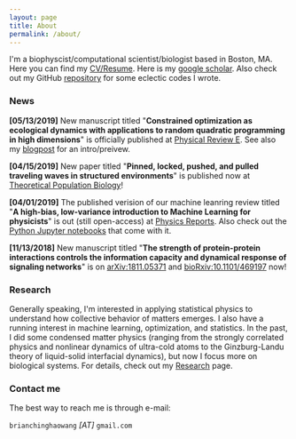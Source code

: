 ```yaml
---
layout: page
title: About
permalink: /about/
---
```



I'm a biophyscist/computational scientist/biologist based in Boston, MA. Here you can find my [CV/Resume](https://www.dropbox.com/s/0fl1yhye8zwfcjq/CHW_CV.pdf?dl=0). Here is my [google scholar](https://scholar.google.com/citations?user=_-ylxpYAAAAJ&hl=en). Also check out my GitHub [repository](https://github.com/chinghao0703) for some eclectic codes I wrote. 



### News ###

**[05/13/2019]**
New manuscript titled "**Constrained optimization as ecological dynamics with applications to random quadratic programming in high dimensions**" is officially published at [Physical Review E](https://doi.org/10.1103/PhysRevE.99.052111). See also my [blogpost](https://chinghao0703.github.io/Recent-research-update/) for an intro/preivew. 

**[04/15/2019]**
New paper titled "**Pinned, locked, pushed, and pulled traveling waves in structured environments**" is published now at [Theoretical Population Biology](https://doi.org/10.1016/j.tpb.2019.04.003)!

**[04/01/2019]**
The published verision of our machine leanring review titled "**A high-bias, low-variance introduction to Machine Learning for physicists**" is out (still open-access) at [Physics Reports](https://doi.org/10.1016/j.physrep.2019.03.001). Also check out the [Python Jupyter notebooks](https://github.com/drckf/mlreview_notebooks) that come with it.

**[11/13/2018]**
New manuscript titled "**The strength of protein-protein interactions controls the information capacity and dynamical response of signaling networks**" is on [arXiv:1811.05371](https://arxiv.org/abs/1811.05371) and [bioRxiv:10.1101/469197](https://doi.org/10.1101/469197) now!




### Research ###

Generally speaking, I'm interested in applying statistical physics to understand how collective behavior of matters emerges. I also have a running interest in machine learning, optimization, and statistics. In the past, I did some condensed matter physics (ranging from the strongly correlated physics and nonlinear dynamics of ultra-cold atoms to the Ginzburg-Landu theory of liquid-solid interfacial dynamics), but now I focus more on biological systems. For details, check out my [Research](https://chinghao0703.github.io/Research/) page.


### Contact me

The best way to reach me is through e-mail:

`brianchinghaowang` *[AT]* `gmail.com`

